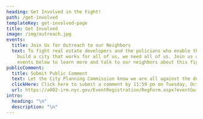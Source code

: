 ```yaml
---
heading: Get Involved in the Fight!
path: /get-involved
templateKey: get-involved-page
title: Get Involved
image: /img/outreach.jpg
events:
  title: Join Us for Outreach to our Neighbors
  text: To fight real estate developers and the policians who enable them, to
    build a city that works for all of us, we need all of us. Join us at the
    events below to learn more and talk to our neighbors about this fight.
publicComment:
  title: Submit Public Comment
  text: Let the City Planning Commission know we are all against the development.
  clickHere: Click here to submit a comment by 11:59 pm on Tuesday, Oct 27.
  url: https://a002-irm.nyc.gov/EventRegistration/RegForm.aspx?eventGuid=fa206f3d-6400-4a95-8b39-87b1bfa975ef
intro:
  heading: "\n"
  description: "\n"
---
```

